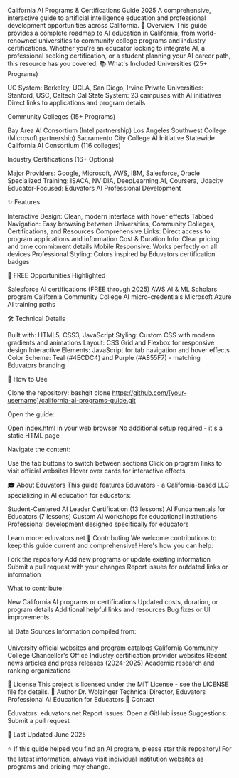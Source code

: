 California AI Programs & Certifications Guide 2025
A comprehensive, interactive guide to artificial intelligence education and professional development opportunities across California.
🎯 Overview
This guide provides a complete roadmap to AI education in California, from world-renowned universities to community college programs and industry certifications. Whether you're an educator looking to integrate AI, a professional seeking certification, or a student planning your AI career path, this resource has you covered.
📚 What's Included
Universities (25+ Programs)

UC System: Berkeley, UCLA, San Diego, Irvine
Private Universities: Stanford, USC, Caltech
Cal State System: 23 campuses with AI initiatives
Direct links to applications and program details

Community Colleges (15+ Programs)

Bay Area AI Consortium (Intel partnership)
Los Angeles Southwest College (Microsoft partnership)
Sacramento City College AI Initiative
Statewide California AI Consortium (116 colleges)

Industry Certifications (16+ Options)

Major Providers: Google, Microsoft, AWS, IBM, Salesforce, Oracle
Specialized Training: ISACA, NVIDIA, DeepLearning.AI, Coursera, Udacity
Educator-Focused: Eduvators AI Professional Development

✨ Features

Interactive Design: Clean, modern interface with hover effects
Tabbed Navigation: Easy browsing between Universities, Community Colleges, Certifications, and Resources
Comprehensive Links: Direct access to program applications and information
Cost & Duration Info: Clear pricing and time commitment details
Mobile Responsive: Works perfectly on all devices
Professional Styling: Colors inspired by Eduvators certification badges

🚀 FREE Opportunities Highlighted

Salesforce AI certifications (FREE through 2025)
AWS AI & ML Scholars program
California Community College AI micro-credentials
Microsoft Azure AI training paths

🛠 Technical Details

Built with: HTML5, CSS3, JavaScript
Styling: Custom CSS with modern gradients and animations
Layout: CSS Grid and Flexbox for responsive design
Interactive Elements: JavaScript for tab navigation and hover effects
Color Scheme: Teal (#4ECDC4) and Purple (#A855F7) - matching Eduvators branding

📖 How to Use

Clone the repository:
bashgit clone https://github.com/[your-username]/california-ai-programs-guide.git

Open the guide:

Open index.html in your web browser
No additional setup required - it's a static HTML page


Navigate the content:

Use the tab buttons to switch between sections
Click on program links to visit official websites
Hover over cards for interactive effects



🎓 About Eduvators
This guide features Eduvators - a California-based LLC specializing in AI education for educators:

Student-Centered AI Leader Certification (13 lessons)
AI Fundamentals for Educators (7 lessons)
Custom AI workshops for educational institutions
Professional development designed specifically for educators

Learn more: eduvators.net
🤝 Contributing
We welcome contributions to keep this guide current and comprehensive! Here's how you can help:

Fork the repository
Add new programs or update existing information
Submit a pull request with your changes
Report issues for outdated links or information

What to contribute:

New California AI programs or certifications
Updated costs, duration, or program details
Additional helpful links and resources
Bug fixes or UI improvements

📊 Data Sources
Information compiled from:

University official websites and program catalogs
California Community College Chancellor's Office
Industry certification provider websites
Recent news articles and press releases (2024-2025)
Academic research and ranking organizations

📝 License
This project is licensed under the MIT License - see the LICENSE file for details.
👤 Author
Dr. Wolzinger
Technical Director, Eduvators
Professional AI Education for Educators
📧 Contact

Eduvators: eduvators.net
Report Issues: Open a GitHub issue
Suggestions: Submit a pull request

🔄 Last Updated
June 2025

⭐ If this guide helped you find an AI program, please star this repository!
For the latest information, always visit individual institution websites as programs and pricing may change.
